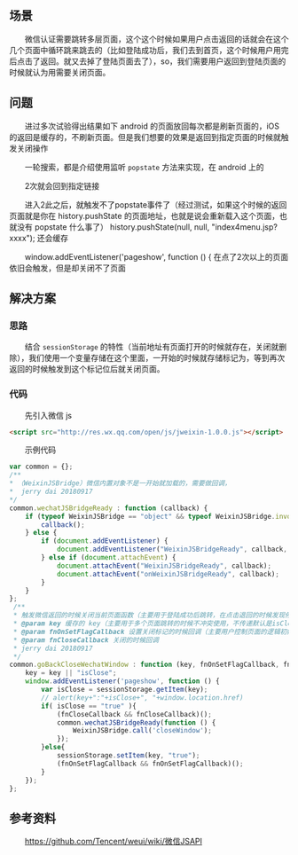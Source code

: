 ## 场景

　　微信认证需要跳转多层页面，这个这个时候如果用户点击返回的话就会在这个几个页面中循环跳来跳去的（比如登陆成功后，我们去到首页，这个时候用户用完后点击了返回。就又去掉了登陆页面去了），so，我们需要用户返回到登陆页面的时候就认为用需要关闭页面。

## 问题

　　进过多次试验得出结果如下
android 的页面放回每次都是刷新页面的，iOS 的返回是缓存的，不刷新页面。但是我们想要的效果是返回到指定页面的时候就触发关闭操作

　　一轮搜索，都是介绍使用监听 `popstate` 方法来实现，在 android 上的

　　2次就会回到指定链接

　　进入2此之后，就触发不了popstate事件了（经过测试，如果这个时候的返回页面就是你在 history.pushState 的页面地址，也就是说会重新载入这个页面，也就没有 popstate 什么事了）
history.pushState(null, null, "index4menu.jsp?xxxx"); 还会缓存

　　window.addEventListener('pageshow', function () {
在点了2次以上的页面依旧会触发，但是却关闭不了页面

## 解决方案

### 思路

　　结合 `sessionStorage` 的特性（当前地址有页面打开的时候就存在，关闭就删除），我们使用一个变量存储在这个里面，一开始的时候就存储标记为，等到再次返回的时候触发到这个标记位后就关闭页面。

### 代码

　　先引入微信 js

```html
<script src="http://res.wx.qq.com/open/js/jweixin-1.0.0.js"></script>
```

　　示例代码

```javascript
var common = {};
/**
* （WeixinJSBridge）微信内置对象不是一开始就加载的，需要做回调，
*  jerry dai 20180917
*/
common.wechatJSBridgeReady : function (callback) {
    if (typeof WeixinJSBridge == "object" && typeof WeixinJSBridge.invoke == "function") {
        callback();
    } else {
        if (document.addEventListener) {
            document.addEventListener("WeixinJSBridgeReady", callback, false);
        } else if (document.attachEvent) {
            document.attachEvent("WeixinJSBridgeReady", callback);
            document.attachEvent("onWeixinJSBridgeReady", callback);
        }
    }
};
 /**
 * 触发微信返回的时候关闭当前页面函数（主要用于登陆成功后跳转，在点击退回的时候发现停留在了跳转页面中）
 * @param key 缓存的 key（主要用于多个页面跳转的时候不冲突使用，不传递默认是isClose ）
 * @param fnOnSetFlagCallback 设置关闭标记的时候回调（主要用户控制页面的逻辑初始化）
 * @param fnCloseCallback 关闭的时候回调
 * jerry dai 20180917
 */
common.goBackCloseWechatWindow : function (key, fnOnSetFlagCallback, fnCloseCallback) {
	key = key || "isClose";
    window.addEventListener('pageshow', function () {
        var isClose = sessionStorage.getItem(key);
        // alert(key+":"+isClose+", "+window.location.href)
        if( isClose == "true" ){
            (fnCloseCallback && fnCloseCallback)();
            common.wechatJSBridgeReady(function () {
                WeixinJSBridge.call('closeWindow');
            });
        }else{
            sessionStorage.setItem(key, "true");
			(fnOnSetFlagCallback && fnOnSetFlagCallback)();
        }
    });
};

```

## 参考资料

　　https://github.com/Tencent/weui/wiki/微信JSAPI
